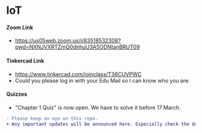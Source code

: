 # IoT

#### Zoom Link
- https://us05web.zoom.us/j/83518532308?pwd=NXNJVXRTZmQ0dnhuU3A5ODNtanBRUT09

#### Tinkercad Link
- https://www.tinkercad.com/joinclass/T36CUVPWC
- Could you please log in with your Edu Mail so I can know who you are.

#### Quizzes
- "Chapter 1 Quiz" is now open. We have to solve it before 17 March.

```diff
- Please keep an eye on this repo.
+ Any important updates will be announced here. Especially check the day before the lecture.
```
